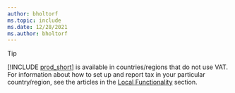 ```yaml
---
author: bholtorf
ms.topic: include
ms.date: 12/28/2021
ms.author: bholtorf
---
```

> [!TIP]
> [!INCLUDE [prod_short](prod_short.md)] is available in countries/regions that do not use VAT. For information about how to set up and report tax in your particular country/region, see the articles in the [Local Functionality](../about-localization.md) section.  
